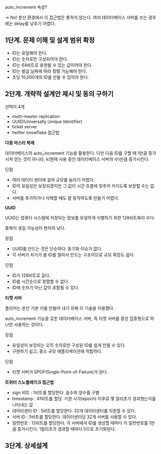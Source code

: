 auto_increment 속성?

→ No! 분산 환경에서 이 접근법은 통하지 않는다. 여러 데이터베이스 서버를 쓰는 경우에는 delay를 낮추기 어렵다.

## 1단계. 문제 이해 및 설계 범위 확정

- ID는 유일해야 한다.
- ID는 숫자로만 구성되어야 한다.
- ID는 64비트로 표현될 수 있는 값이어야 한다.
- ID는 발급 날짜에 따라 정렬 가능해야 한다.
- 초당 10,000개의 ID를 만들 수 있어야 한다.

## 2단계. 개략적 설계안 제시 및 동의 구하기

선택지 4개

- multi-master replication
- UUID(Universally Unique Identifier)
- ticket server
- twitter snowflake 접근법

************************************다중 마스터 복제************************************

데이터베이스의 auto_increment 기능을 활용한다. 다만 다음 ID를 구할 때 1만큼 증가시켜 얻는 것이 아니라, k(현재 사용 중인 데이터베이스 서버의 수)만큼 증가시킨다.

단점

- 여러 데이터 센터에 걸쳐 규모를 늘리기 어렵다.
- ID의 유일성은 보장되겠지만 그 값이 시간 흐름에 맞추어 커지도록 보장할 수는 없다.
- 서버를 추가하거나 삭제할 때도 잘 동작하도록 만들기 어렵다.

********UUID********

UUID는 컴퓨터 시스템에 저장되는 정보를 유일하게 식별하기 위한 128비트짜리 수다.

중복이 생길 가능성이 현저히 낮다.

장점

- UUID를 만드는 것은 단순하다. 동기화 이슈가 없다.
- 각 서버가 자기가 쓸 ID를 알아서 만드는 구조이므로 규모 확장도 쉽다.

단점

- ID가 128비트로 길다.
- ID를 시간순으로 정렬할 수 없다.
- ID에 숫자가 아닌 값이 포함될 수 있다.

******************티켓 서버******************

플리커는 분산 기본 키를 만들어 내기 위해 이 기술을 이용했다.

auto_increment 기능을 갖춘 데이터베이스 서버, 즉 티켓 서버를 중앙 집중형으로 하나만 사용하는 것이다.

장점

- 유일성이 보장되는 오직 숫자로만 구성된 ID를 쉽게 만들 수 있다.
- 구현하기 쉽고, 중소 규모 애플리케이션에 적합하다.

단점

- 티켓 서버가 SPOF(Single-Point-of-Failure)가 된다.

********************트위터 스노플레이크 접근법********************

- sign 비트 : 1비트를 할당한다. 음수와 양수를 구별
- timestamp : 41비트를 할당. 기원 시각(epoch) 이후로 몇 밀리초가 경과했는지를 나타내는 값
- 데이터센터 ID : 5비트를 할당한다. 32개 데이터센터를 지원할 수 있다.
- 서버 ID : 5비트를 할당한다. 데이터센터당 32개 서버를 사용할 수 있다.
- 일련번호 : 12비트를 할당한다. 각 서버에서 ID를 생성할 때마다 이 일련번호를 1만큼 증가시킨다. 1밀리초가 경과할 때마다 0으로 초기화된다.

## 3단계. 상세설계